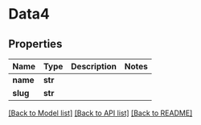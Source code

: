 # Data4

## Properties
Name | Type | Description | Notes
------------ | ------------- | ------------- | -------------
**name** | **str** |  | 
**slug** | **str** |  | 

[[Back to Model list]](../README.md#documentation-for-models) [[Back to API list]](../README.md#documentation-for-api-endpoints) [[Back to README]](../README.md)


